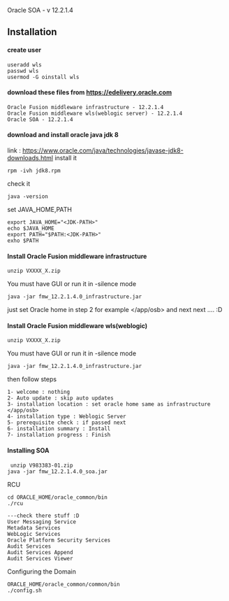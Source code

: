  Oracle SOA - v 12.2.1.4

## Installation

#### create user
```
useradd wls
passwd wls
usermod -G oinstall wls
```
#### download these files from https://edelivery.oracle.com
```
Oracle Fusion middleware infrastructure - 12.2.1.4
Oracle Fusion middleware wls(weblogic server) - 12.2.1.4
Oracle SOA - 12.2.1.4
```
#### download and install oracle java jdk 8
link : https://www.oracle.com/java/technologies/javase-jdk8-downloads.html
install it 
```
rpm -ivh jdk8.rpm
```
check it
```
java -version
```
set JAVA_HOME,PATH
```
export JAVA_HOME="<JDK-PATH>"
echo $JAVA_HOME
export PATH="$PATH:<JDK-PATH>"
exho $PATH
```

#### Install Oracle Fusion middleware infrastructure
```
unzip VXXXX_X.zip
```
You must have GUI or run it in -silence mode
```
java -jar fmw_12.2.1.4.0_infrastructure.jar
```
just set Oracle home in step 2 for example </app/osb> and next next .... :D

#### Install Oracle Fusion middleware wls(weblogic)
```
unzip VXXXX_X.zip
```
You must have GUI or run it in -silence mode
```
java -jar fmw_12.2.1.4.0_infrastructure.jar
```
then follow steps
```
1- welcome : nothing
2- Auto update : skip auto updates
3- installation location : set oracle home same as infrastructure </app/osb>
4- installation type : Weblogic Server
5- prerequisite check : if passed next
6- installation summary : Install
7- installation progress : Finish
```
#### Installing SOA

```
 unzip V983383-01.zip
java -jar fmw_12.2.1.4.0_soa.jar
```
RCU
```
cd ORACLE_HOME/oracle_common/bin
./rcu

---check there stuff :D
User Messaging Service
Metadata Services
WebLogic Services
Oracle Platform Security Services
Audit Services
Audit Services Append
Audit Services Viewer

```

Configuring the Domain
```
ORACLE_HOME/oracle_common/common/bin
./config.sh
```
